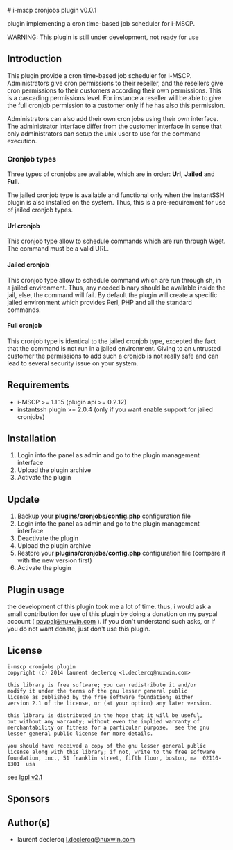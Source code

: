 # i-mscp cronjobs plugin v0.0.1

plugin implementing a cron time-based job scheduler for i-MSCP.

WARNING: This plugin is still under development, not ready for use

## Introduction

This plugin provide a cron time-based job scheduler for i-MSCP. Administrators give cron permissions to their reseller,
and the resellers give cron permissions to their customers according their own permissions. This is a cascading permissions
level.  For instance a reseller will be able to give the full cronjob permission to a customer only if he has also this
permission.

Administrators can also add their own cron jobs using their own interface. The administrator interface differ from the
customer interface in sense that only administrators can setup the unix user to use for the command execution.

### Cronjob types

Three types of cronjobs are available, which are in order: **Url**, **Jailed** and **Full**.

The jailed cronjob type is available and functional only when the InstantSSH plugin is also installed on the system. Thus,
this is a pre-requirement for use of jailed cronjob types.

#### Url cronjob

This cronjob type allow to schedule commands which are run through Wget. The command must be a valid URL.

#### Jailed cronjob

This cronjob type allow to schedule command which are run through sh,  in a jailed environment. Thus, any needed binary
should be available inside the jail, else, the command will fail. By default the plugin will create a specific jailed
environment which provides Perl, PHP and all the standard commands.

#### Full cronjob

This cronjob type is identical to the jailed cronjob type, excepted the fact that the command is not run in a jailed
environment. Giving to an untrusted customer the permissions to add such a cronjob is not really safe and can lead to
several security issue on your system.

## Requirements

* i-MSCP >= 1.1.15 (plugin api >= 0.2.12)
* instantssh plugin >= 2.0.4 (only if you want enable support for jailed cronjobs)

## Installation

1. Login into the panel as admin and go to the plugin management interface
2. Upload the plugin archive
3. Activate the plugin

## Update

1. Backup your **plugins/cronjobs/config.php** configuration file
2. Login into the panel as admin and go to the plugin management interface
3. Deactivate the plugin
4. Upload the plugin archive
5. Restore your **plugins/cronjobs/config.php** configuration file (compare it with the new version first)
6. Activate the plugin

## Plugin usage

the development of this plugin took me a lot of time. thus, i would ask a small contribution for use of this plugin by
doing a donation on my paypal account ( paypal@nuxwin.com ). if you don't understand such asks, or if you do not want
donate, just don't use this plugin.

## License

	i-mscp cronjobs plugin
	copyright (c) 2014 laurent declercq <l.declercq@nuxwin.com>

	this library is free software; you can redistribute it and/or
 	modify it under the terms of the gnu lesser general public
	license as published by the free software foundation; either
	version 2.1 of the license, or (at your option) any later version.

	this library is distributed in the hope that it will be useful,
	but without any warranty; without even the implied warranty of
	merchantability or fitness for a particular purpose.  see the gnu
	lesser general public license for more details.

	you should have received a copy of the gnu lesser general public
	license along with this library; if not, write to the free software
	foundation, inc., 51 franklin street, fifth floor, boston, ma  02110-1301  usa

 see [lgpl v2.1](http://www.gnu.org/licenses/lgpl-2.1.txt "lgpl v2.1")

## Sponsors

## Author(s)

 * laurent declercq <l.declercq@nuxwin.com>
